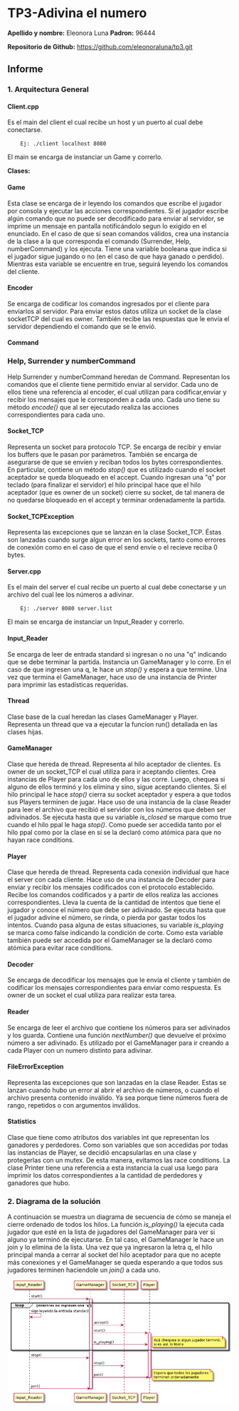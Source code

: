 # TP3-Adivina el numero

**Apellido y nombre:** Eleonora Luna 
**Padron:** 96444

**Repositorio de Github:** https://github.com/eleonoraluna/tp3.git

## Informe

### 1. Arquitectura General

#### Client.cpp

Es el main del client el cual recibe un host y un puerto al cual debe conectarse.

```
    Ej: ./client localhost 8080
```

El main se encarga de instanciar un Game y correrlo.

**Clases:**

#### Game

Esta clase se encarga de ir leyendo los comandos que escribe el jugador por consola y ejecutar las acciones
correspondientes. Si el jugador escribe algún comando que no puede ser decodificado para enviar al servidor,
se imprime un mensaje en pantalla notificándolo segun lo exigido en el enunciado. En el caso de que sí sean
comandos válidos, crea una instancia de la clase a la que corresponda el comando (Surrender, Help, numberCommand)
y los ejecuta. Tiene una variable booleana que indica si el jugador sigue jugando o no (en el caso de que haya
ganado o perdido). Mientras esta variable se encuentre en true, seguirá leyendo los comandos del cliente.

#### Encoder

Se encarga de codificar los comandos ingresados por el cliente para enviarlos al servidor. Para enviar estos datos
utiliza un socket de la clase socketTCP del cual es owner. También recibe las respuestas que le envía el servidor
dependiendo el comando que se le envió.

#### Command
### Help, Surrender y numberCommand

Help Surrender y numberCommand heredan de Command. Representan los comandos que el cliente tiene permitido enviar
al servidor. Cada uno de ellos tiene una referencia al encoder, el cual utilizan para codificar,enviar y recibir los 
mensajes que le corresponden a cada uno. Cada uno tiene su método *encode()* que al ser ejecutado realiza las acciones
correspondientes para cada uno.

#### Socket_TCP
Representa un socket para protocolo TCP. Se encarga de recibir y enviar los buffers que le pasan por parámetros. 
También se encarga de asegurarse de que se envíen y reciban todos los bytes correspondientes.
En particular, contiene un método *stop()* que es utilizado cuando el socket aceptador se queda bloqueado en el accept.
Cuando ingresan una "q" por teclado (para finalizar el servidor) el hilo principal hace que el hilo aceptador (que 
es owner de un socket) cierre su socket, de tal manera de no quedarse bloqueado en el accept y terminar ordenadamente
la partida.

#### Socket_TCPException
Representa las excepciones que se lanzan en la clase Socket_TCP. Éstas son lanzadas cuando surge algun error en los sockets,
tanto como errores de conexión como en el caso de que el send envíe o el recieve reciba 0 bytes.

#### Server.cpp
Es el main del server el cual recibe un puerto al cual debe conectarse y un archivo del cual lee los números a adivinar.

```
    Ej: ./server 8080 server.list
```

El main se encarga de instanciar un Input_Reader y correrlo.

#### Input_Reader
Se encarga de leer de entrada standard si ingresan o no una "q" indicando que se debe terminar la partida.
Instancia un GameManager y lo corre. En el caso de que ingresen una q, le hace un *stop()* y espera a que termine.
Una vez que termina el GameManager, hace uso de una instancia de Printer para imprimir las estadísticas requeridas.

#### Thread
Clase base de la cual heredan las clases GameManager y Player. Representa un thread que va a ejecutar la funcion run()
detallada en las clases hijas.

#### GameManager
Clase que hereda de thread. Representa al hilo aceptador de clientes. Es owner de un socket_TCP el cual utiliza para
ir aceptando clientes. Crea instancias de Player para cada uno de ellos y las corre. Luego, chequea si alguno de ellos 
terminó y los elimina y sino, sigue aceptando clientes. Si el hilo principal le hace *stop()* cierra su socket aceptador
y espera a que todos sus Players terminen de jugar. Hace uso de una instancia de la clase Reader para leer el archivo
que recibió el servidor con los números que deben ser adivinados. Se ejecuta hasta que su variable *is_closed* se marque
como true cuando el hilo ppal le haga *stop()*. Como puede ser accedida tanto por el hilo ppal como por la clase en sí
se la declaró como atómica para que no hayan race conditions.

#### Player
Clase que hereda de thread. Representa cada conexión individual que hace el server con cada cliente. Hace uso de una
instancia de Decoder para enviar y recibir los mensajes codificados con el protocolo establecido. Recibe los comandos
codificados y a partir de ellos realiza las acciones correspondientes. Lleva la cuenta de la cantidad de intentos que
tiene el jugador y conoce el número que debe ser adivinado. Se ejecuta hasta que el jugador adivine el número, se rinda,
o pierda por gastar todos los intentos. Cuando pasa alguna de estas situaciones, su variable *is_playing* se marca
como false indicando la condición de corte. Como esta variable también puede ser accedida por el GameManager se la declaró
como atómica para evitar race conditions.

#### Decoder
Se encarga de decodificar los mensajes que le envía el cliente y también de codificar los mensajes correspondientes
para enviar como respuesta. Es owner de un socket el cual utiliza para realizar esta tarea.

#### Reader
Se encarga de leer el archivo que contiene los números para ser adivinados y los guarda. Contiene una función
*nextNumber()* que devuelve el próximo número a ser adivinado. Es utilizado por el GameManager para ir creando
a cada Player con un numero distinto para adivinar.

#### FileErrorException
Representa las excepciones que son lanzadas en la clase Reader. Estas se lanzan cuando hubo un error al abrir el
archivo de números, o cuando el archivo presenta contenido inválido. Ya sea porque tiene números fuera de rango,
repetidos o con argumentos inválidos.

#### Statistics
Clase que tiene como atributos dos variables int que representan los ganadores y perdedores.
Como son variables que son accedidas por todas las instancias de Player, se decidió encapsularlas en una 
clase y protegerlas con un mutex. De esta manera, evitamos las race conditions.
La clase Printer tiene una referencia a esta instancia la cual usa luego para imprimir los datos correspondientes
a la cantidad de perdedores y ganadores que hubo.

### 2. Diagrama de la solución

A continuación se muestra un diagrama de secuencia de cómo se maneja el cierre ordenado de todos los hilos.
La función *is_playing()* la ejecuta cada jugador que esté en la lista de jugadores del GameManager para ver
si alguno ya terminó de ejecutarse. En tal caso, el GameManager le hace un join y lo elimina de la lista. Una vez
que ya ingresaron la letra q, el hilo principal manda a cerrar al socket del hilo aceptador para que no acepte más 
conexiones y el GameManager se queda esperando a que todos sus jugadores terminen haciendole un *join()* a cada uno.


<p align="center">
<img src="Diagrama_Secuencia_tp3.png">
</p>

